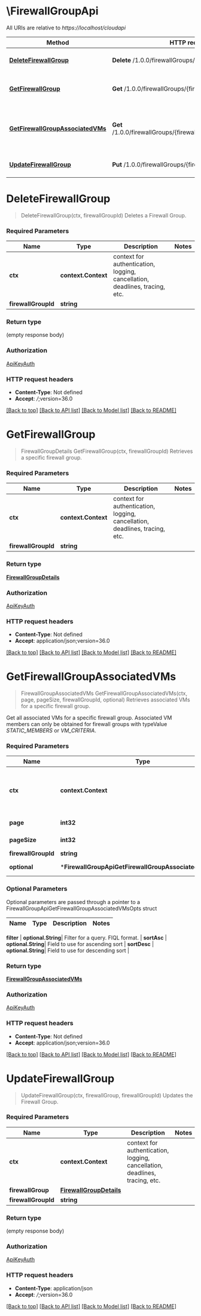 # \FirewallGroupApi

All URIs are relative to *https://localhost/cloudapi*

Method | HTTP request | Description
------------- | ------------- | -------------
[**DeleteFirewallGroup**](FirewallGroupApi.md#DeleteFirewallGroup) | **Delete** /1.0.0/firewallGroups/{firewallGroupId} | Deletes a Firewall Group.
[**GetFirewallGroup**](FirewallGroupApi.md#GetFirewallGroup) | **Get** /1.0.0/firewallGroups/{firewallGroupId} | Retrieves a specific firewall group.
[**GetFirewallGroupAssociatedVMs**](FirewallGroupApi.md#GetFirewallGroupAssociatedVMs) | **Get** /1.0.0/firewallGroups/{firewallGroupId}/associatedVMs | Retrieves associated VMs for a specific firewall group.
[**UpdateFirewallGroup**](FirewallGroupApi.md#UpdateFirewallGroup) | **Put** /1.0.0/firewallGroups/{firewallGroupId} | Updates the Firewall Group.


# **DeleteFirewallGroup**
> DeleteFirewallGroup(ctx, firewallGroupId)
Deletes a Firewall Group.

### Required Parameters

Name | Type | Description  | Notes
------------- | ------------- | ------------- | -------------
 **ctx** | **context.Context** | context for authentication, logging, cancellation, deadlines, tracing, etc.
  **firewallGroupId** | **string**|  | 

### Return type

 (empty response body)

### Authorization

[ApiKeyAuth](../README.md#ApiKeyAuth)

### HTTP request headers

 - **Content-Type**: Not defined
 - **Accept**: *_/_*;version=36.0

[[Back to top]](#) [[Back to API list]](../README.md#documentation-for-api-endpoints) [[Back to Model list]](../README.md#documentation-for-models) [[Back to README]](../README.md)

# **GetFirewallGroup**
> FirewallGroupDetails GetFirewallGroup(ctx, firewallGroupId)
Retrieves a specific firewall group.

### Required Parameters

Name | Type | Description  | Notes
------------- | ------------- | ------------- | -------------
 **ctx** | **context.Context** | context for authentication, logging, cancellation, deadlines, tracing, etc.
  **firewallGroupId** | **string**|  | 

### Return type

[**FirewallGroupDetails**](FirewallGroupDetails.md)

### Authorization

[ApiKeyAuth](../README.md#ApiKeyAuth)

### HTTP request headers

 - **Content-Type**: Not defined
 - **Accept**: application/json;version=36.0

[[Back to top]](#) [[Back to API list]](../README.md#documentation-for-api-endpoints) [[Back to Model list]](../README.md#documentation-for-models) [[Back to README]](../README.md)

# **GetFirewallGroupAssociatedVMs**
> FirewallGroupAssociatedVMs GetFirewallGroupAssociatedVMs(ctx, page, pageSize, firewallGroupId, optional)
Retrieves associated VMs for a specific firewall group.

Get all associated VMs for a specific firewall group. Associated VM members can only be obtained for firewall groups with typeValue <em>STATIC_MEMBERS</em> or <em>VM_CRITERIA</em>. 

### Required Parameters

Name | Type | Description  | Notes
------------- | ------------- | ------------- | -------------
 **ctx** | **context.Context** | context for authentication, logging, cancellation, deadlines, tracing, etc.
  **page** | **int32**| Page to fetch, zero offset. | [default to 1]
  **pageSize** | **int32**| Results per page to fetch. | [default to 25]
  **firewallGroupId** | **string**|  | 
 **optional** | ***FirewallGroupApiGetFirewallGroupAssociatedVMsOpts** | optional parameters | nil if no parameters

### Optional Parameters
Optional parameters are passed through a pointer to a FirewallGroupApiGetFirewallGroupAssociatedVMsOpts struct

Name | Type | Description  | Notes
------------- | ------------- | ------------- | -------------



 **filter** | **optional.String**| Filter for a query.  FIQL format. | 
 **sortAsc** | **optional.String**| Field to use for ascending sort | 
 **sortDesc** | **optional.String**| Field to use for descending sort | 

### Return type

[**FirewallGroupAssociatedVMs**](FirewallGroupAssociatedVMs.md)

### Authorization

[ApiKeyAuth](../README.md#ApiKeyAuth)

### HTTP request headers

 - **Content-Type**: Not defined
 - **Accept**: application/json;version=36.0

[[Back to top]](#) [[Back to API list]](../README.md#documentation-for-api-endpoints) [[Back to Model list]](../README.md#documentation-for-models) [[Back to README]](../README.md)

# **UpdateFirewallGroup**
> UpdateFirewallGroup(ctx, firewallGroup, firewallGroupId)
Updates the Firewall Group.

### Required Parameters

Name | Type | Description  | Notes
------------- | ------------- | ------------- | -------------
 **ctx** | **context.Context** | context for authentication, logging, cancellation, deadlines, tracing, etc.
  **firewallGroup** | [**FirewallGroupDetails**](FirewallGroupDetails.md)|  | 
  **firewallGroupId** | **string**|  | 

### Return type

 (empty response body)

### Authorization

[ApiKeyAuth](../README.md#ApiKeyAuth)

### HTTP request headers

 - **Content-Type**: application/json
 - **Accept**: *_/_*;version=36.0

[[Back to top]](#) [[Back to API list]](../README.md#documentation-for-api-endpoints) [[Back to Model list]](../README.md#documentation-for-models) [[Back to README]](../README.md)

